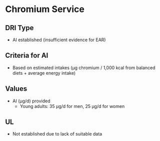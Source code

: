# Chromium Service

## DRI Type
- AI established (insufficient evidence for EAR)

## Criteria for AI
- Based on estimated intakes (µg chromium / 1,000 kcal from balanced diets + average energy intake)

## Values
- AI (µg/d) provided
  - Young adults: 35 µg/d for men, 25 µg/d for women

## UL
- Not established due to lack of suitable data 